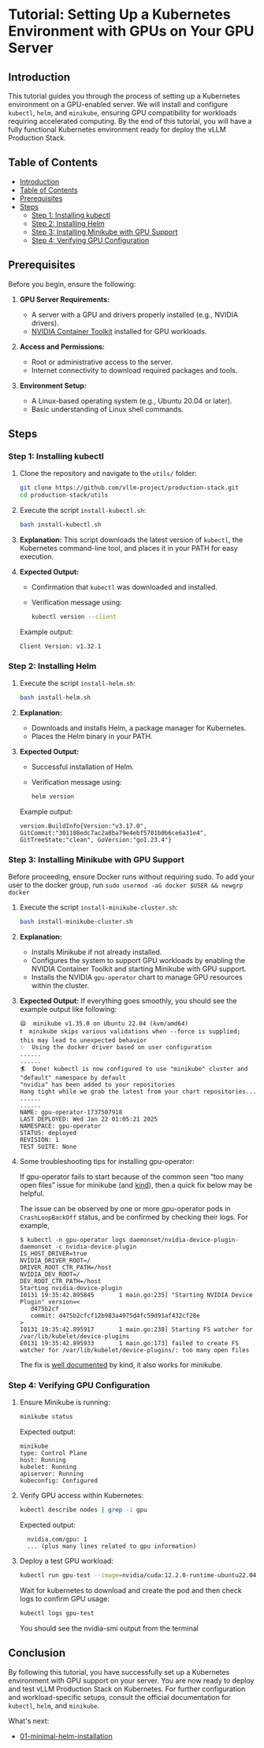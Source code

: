 # Tutorial: Setting Up a Kubernetes Environment with GPUs on Your GPU Server

## Introduction

This tutorial guides you through the process of setting up a Kubernetes environment on a GPU-enabled server. We will install and configure `kubectl`, `helm`, and `minikube`, ensuring GPU compatibility for workloads requiring accelerated computing. By the end of this tutorial, you will have a fully functional Kubernetes environment ready for deploy the vLLM Production Stack.

## Table of Contents

- [Introduction](#introduction)
- [Table of Contents](#table-of-contents)
- [Prerequisites](#prerequisites)
- [Steps](#steps)
  - [Step 1: Installing kubectl](#step-1-installing-kubectl)
  - [Step 2: Installing Helm](#step-2-installing-helm)
  - [Step 3: Installing Minikube with GPU Support](#step-3-installing-minikube-with-gpu-support)
  - [Step 4: Verifying GPU Configuration](#step-4-verifying-gpu-configuration)

## Prerequisites

Before you begin, ensure the following:

1. **GPU Server Requirements:**
   - A server with a GPU and drivers properly installed (e.g., NVIDIA drivers).
   - [NVIDIA Container Toolkit](https://docs.nvidia.com/datacenter/cloud-native/container-toolkit/latest/install-guide.html) installed for GPU workloads.

2. **Access and Permissions:**
   - Root or administrative access to the server.
   - Internet connectivity to download required packages and tools.

3. **Environment Setup:**
   - A Linux-based operating system (e.g., Ubuntu 20.04 or later).
   - Basic understanding of Linux shell commands.

## Steps

### Step 1: Installing kubectl

1. Clone the repository and navigate to the `utils/` folder:

   ```bash
   git clone https://github.com/vllm-project/production-stack.git
   cd production-stack/utils
   ```

2. Execute the script `install-kubectl.sh`:

   ```bash
   bash install-kubectl.sh
   ```

3. **Explanation:**
   This script downloads the latest version of `kubectl`, the Kubernetes command-line tool, and places it in your PATH for easy execution.

4. **Expected Output:**
   - Confirmation that `kubectl` was downloaded and installed.
   - Verification message using:

     ```bash
     kubectl version --client
     ```

   Example output:

   ```plaintext
   Client Version: v1.32.1
   ```

### Step 2: Installing Helm

1. Execute the script `install-helm.sh`:

   ```bash
   bash install-helm.sh
   ```

2. **Explanation:**
   - Downloads and installs Helm, a package manager for Kubernetes.
   - Places the Helm binary in your PATH.

3. **Expected Output:**
   - Successful installation of Helm.
   - Verification message using:

     ```bash
     helm version
     ```

   Example output:

   ```plaintext
   version.BuildInfo{Version:"v3.17.0", GitCommit:"301108edc7ac2a8ba79e4ebf5701b0b6ce6a31e4", GitTreeState:"clean", GoVersion:"go1.23.4"}
   ```

### Step 3: Installing Minikube with GPU Support

Before proceeding, ensure Docker runs without requiring sudo. To add your user to the docker group, run `sudo usermod -aG docker $USER && newgrp docker`

1. Execute the script `install-minikube-cluster.sh`:

   ```bash
   bash install-minikube-cluster.sh
   ```

2. **Explanation:**
   - Installs Minikube if not already installed.
   - Configures the system to support GPU workloads by enabling the NVIDIA Container Toolkit and starting Minikube with GPU support.
   - Installs the NVIDIA `gpu-operator` chart to manage GPU resources within the cluster.

3. **Expected Output:**
   If everything goes smoothly, you should see the example output like following:

   ```plaintext
   😄  minikube v1.35.0 on Ubuntu 22.04 (kvm/amd64)
   ❗  minikube skips various validations when --force is supplied; this may lead to unexpected behavior
   ✨  Using the docker driver based on user configuration
   ......
   ......
   🏄  Done! kubectl is now configured to use "minikube" cluster and "default" namespace by default
   "nvidia" has been added to your repositories
   Hang tight while we grab the latest from your chart repositories...
   ......
   ......
   NAME: gpu-operator-1737507918
   LAST DEPLOYED: Wed Jan 22 01:05:21 2025
   NAMESPACE: gpu-operator
   STATUS: deployed
   REVISION: 1
   TEST SUITE: None
   ```

4. Some troubleshooting tips for installing gpu-operator:

   If gpu-operator fails to start because of the common seen “too many open files” issue for minikube (and [kind](https://kind.sigs.k8s.io/)), then a quick fix below may be helpful.

   The issue can be observed by one or more gpu-operator pods in `CrashLoopBackOff` status, and be confirmed by checking their logs. For example,

   ```console
   $ kubectl -n gpu-operator logs daemonset/nvidia-device-plugin-daemonset -c nvidia-device-plugin
   IS_HOST_DRIVER=true
   NVIDIA_DRIVER_ROOT=/
   DRIVER_ROOT_CTR_PATH=/host
   NVIDIA_DEV_ROOT=/
   DEV_ROOT_CTR_PATH=/host
   Starting nvidia-device-plugin
   I0131 19:35:42.895845       1 main.go:235] "Starting NVIDIA Device Plugin" version=<
      d475b2cf
      commit: d475b2cfcf12b983a4975d4fc59d91af432cf28e
   >
   I0131 19:35:42.895917       1 main.go:238] Starting FS watcher for /var/lib/kubelet/device-plugins
   E0131 19:35:42.895933       1 main.go:173] failed to create FS watcher for /var/lib/kubelet/device-plugins/: too many open files
   ```

   The fix is [well documented](https://kind.sigs.k8s.io/docs/user/known-issues#pod-errors-due-to-too-many-open-files) by kind, it also works for minikube.

### Step 4: Verifying GPU Configuration

1. Ensure Minikube is running:

   ```bash
   minikube status
   ```

   Expected output:

   ```plaintext
   minikube
   type: Control Plane
   host: Running
   kubelet: Running
   apiserver: Running
   kubeconfig: Configured
   ```

2. Verify GPU access within Kubernetes:

   ```bash
   kubectl describe nodes | grep -i gpu
   ```

   Expected output:

   ```plaintext
     nvidia.com/gpu: 1
     ... (plus many lines related to gpu information)
   ```

3. Deploy a test GPU workload:

   ```bash
   kubectl run gpu-test --image=nvidia/cuda:12.2.0-runtime-ubuntu22.04 --restart=Never -- nvidia-smi
   ```

    Wait for kubernetes to download and create the pod and then check logs to confirm GPU usage:

   ```bash
   kubectl logs gpu-test
   ```

   You should see the nvidia-smi output from the terminal

## Conclusion

By following this tutorial, you have successfully set up a Kubernetes environment with GPU support on your server. You are now ready to deploy and test vLLM Production Stack on Kubernetes. For further configuration and workload-specific setups, consult the official documentation for `kubectl`, `helm`, and `minikube`.

What's next:

- [01-minimal-helm-installation](https://github.com/vllm-project/production-stack/blob/main/tutorials/01-minimal-helm-installation.md)
